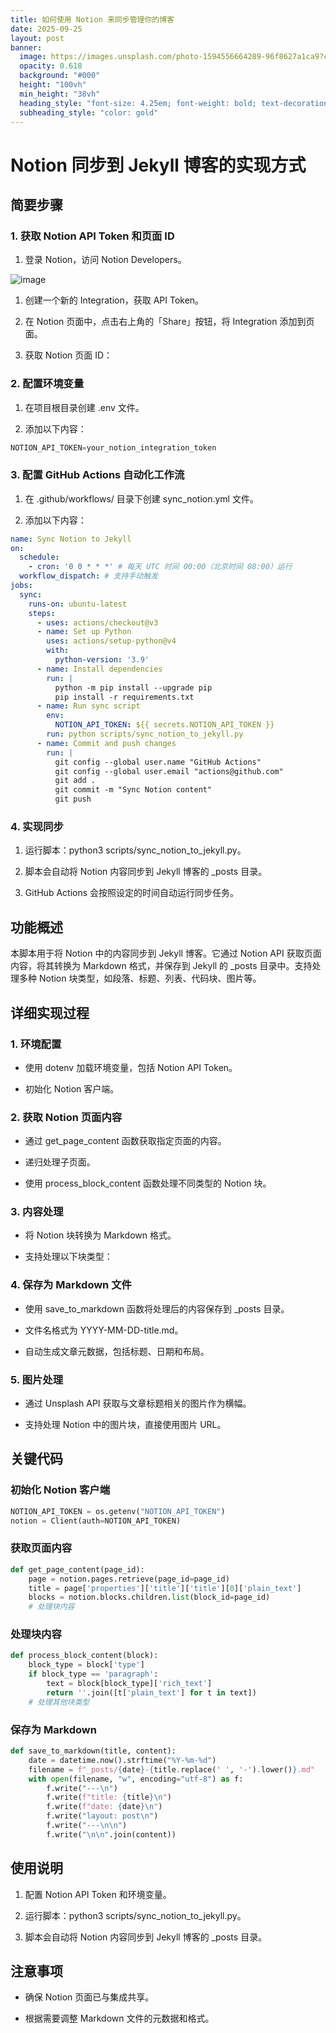 ```yaml
---
title: 如何使用 Notion 来同步管理你的博客
date: 2025-09-25
layout: post
banner:
  image: https://images.unsplash.com/photo-1594556664289-96f8627a1ca9?crop=entropy&cs=tinysrgb&fit=max&fm=jpg&ixid=M3w2OTIwMzJ8MHwxfHJhbmRvbXx8fHx8fHx8fDE3NTg3NjkzMzV8&ixlib=rb-4.1.0&q=80&w=1080
  opacity: 0.618
  background: "#000"
  height: "100vh"
  min_height: "38vh"
  heading_style: "font-size: 4.25em; font-weight: bold; text-decoration: underline"
  subheading_style: "color: gold"
---
```


# Notion 同步到 Jekyll 博客的实现方式

## 简要步骤

### 1. 获取 Notion API Token 和页面 ID

1. 登录 Notion，访问 Notion Developers。

![image](https://prod-files-secure.s3.us-west-2.amazonaws.com/a7a0cc5a-89b9-4cda-8686-1fba0ca52f40/d19c1afe-dea5-4312-9333-786b0ba83054/image.png?X-Amz-Algorithm=AWS4-HMAC-SHA256&X-Amz-Content-Sha256=UNSIGNED-PAYLOAD&X-Amz-Credential=ASIAZI2LB466THUDMZP3%2F20250925%2Fus-west-2%2Fs3%2Faws4_request&X-Amz-Date=20250925T030214Z&X-Amz-Expires=3600&X-Amz-Security-Token=IQoJb3JpZ2luX2VjEN7%2F%2F%2F%2F%2F%2F%2F%2F%2F%2FwEaCXVzLXdlc3QtMiJHMEUCIQC%2FdOov0dGasnkXm12ZRwUchTUOv0e7u1uC5qrrVGd90gIgHepgN%2BnioYeaB0E3X7uOrxQkxlUhYlmhbMQFP%2BUS0pYq%2FwMIZxAAGgw2Mzc0MjMxODM4MDUiDG6IQwQpmswQpK4KjSrcA4S2qbtuq6%2FVJz7a7qutHK7x347E0hy7WS02Iixd3rm%2FAwMTdVu0%2B3hUETQuyiufkVOjZUppLXQ3KQzspplJ%2BW9j0i6RamB4%2B%2By55YSsXxVaBwNXDUKGGsVwo8CMJuZxaKnzjPP3ydWaXAB4%2FmryKYnOKTQbo70zGr0dDpebjbwmr%2FtsqYxAxcYOpitbNE8DmCE0nogf4oCeUccPawIrGmnTMOlqIybgLCZaRISXUw%2Bq5LpkDMVr3Mf4OzXvRakI0Hve2gvq1zUHDufcYBgQ07wdTJ3IKl6eRyWPzBqfqraF7vTIckfgV%2FBri00treQiXoulN2GmTAPAmCVXWC3MWGDQmHtR4keFdGHUo9tyB7ujNPYROw0mrsyTR7P3UrC6SkaKM75da5%2BejiyTcrz%2FZhaJox4IVWlJFGP1ZJPHcKEOA3N%2Fp5uzmsfFqTnYrozw8ywlT8oYVyBKEbcJUggQPglvCq6tDLkwev5bQahxSc87cvyXi%2Ff87a29AhydNvGkAmcvRQKARZyGxR5MvyNy7S2ill4qt%2BmqFWm4SKzExnzzGdrczRNXihs95e5PT0C955ls%2Fwyz4mVXLx7l6YgXW7iWRGJiEnu4tuqF5K36xU3qWFFtuGd5sPugMiYFMOPb0cYGOqUB9bo2rTUcblnAsq4r1Orb%2FSNq%2BdBT0tAMtuyuxip%2Bq68CPYcOK8Mgoh%2BRaLB6Cd6ZH4nhFPQ%2FgDHy0sanCycHerP1sT9F1IFZ1XMBdiISrcgMcDDDZIdqhKMlu%2Br1H6eGEL2d6Lak%2F0vGNWLeKpXXMnaJkYb4ukLraRhC6C7fc2dANokLyY5cseUguqvrZ%2BlPOSI8IWuJx%2FnkrwZoCFHhgY1W3B%2Fp&X-Amz-Signature=e9dfe8013800f12849d77bc32ef3e445421659aed3eb1ded5382d8417664ccad&X-Amz-SignedHeaders=host&x-amz-checksum-mode=ENABLED&x-id=GetObject)

1. 创建一个新的 Integration，获取 API Token。

1. 在 Notion 页面中，点击右上角的「Share」按钮，将 Integration 添加到页面。

1. 获取 Notion 页面 ID：


### 2. 配置环境变量

1. 在项目根目录创建 .env 文件。

1. 添加以下内容：

```javascript
NOTION_API_TOKEN=your_notion_integration_token
```

### 3. 配置 GitHub Actions 自动化工作流

1. 在 .github/workflows/ 目录下创建 sync_notion.yml 文件。

1. 添加以下内容：

```yaml
name: Sync Notion to Jekyll
on:
  schedule:
    - cron: '0 0 * * *' # 每天 UTC 时间 00:00（北京时间 08:00）运行
  workflow_dispatch: # 支持手动触发
jobs:
  sync:
    runs-on: ubuntu-latest
    steps:
      - uses: actions/checkout@v3
      - name: Set up Python
        uses: actions/setup-python@v4
        with:
          python-version: '3.9'
      - name: Install dependencies
        run: |
          python -m pip install --upgrade pip
          pip install -r requirements.txt
      - name: Run sync script
        env:
          NOTION_API_TOKEN: ${{ secrets.NOTION_API_TOKEN }}
        run: python scripts/sync_notion_to_jekyll.py
      - name: Commit and push changes
        run: |
          git config --global user.name "GitHub Actions"
          git config --global user.email "actions@github.com"
          git add .
          git commit -m "Sync Notion content"
          git push
```

### 4. 实现同步

1. 运行脚本：python3 scripts/sync_notion_to_jekyll.py。

1. 脚本会自动将 Notion 内容同步到 Jekyll 博客的 _posts 目录。

1. GitHub Actions 会按照设定的时间自动运行同步任务。

## 功能概述

本脚本用于将 Notion 中的内容同步到 Jekyll 博客。它通过 Notion API 获取页面内容，将其转换为 Markdown 格式，并保存到 Jekyll 的 _posts 目录中。支持处理多种 Notion 块类型，如段落、标题、列表、代码块、图片等。

## 详细实现过程

### 1. 环境配置

- 使用 dotenv 加载环境变量，包括 Notion API Token。

- 初始化 Notion 客户端。

### 2. 获取 Notion 页面内容

- 通过 get_page_content 函数获取指定页面的内容。

- 递归处理子页面。

- 使用 process_block_content 函数处理不同类型的 Notion 块。

### 3. 内容处理

- 将 Notion 块转换为 Markdown 格式。

- 支持处理以下块类型：


### 4. 保存为 Markdown 文件

- 使用 save_to_markdown 函数将处理后的内容保存到 _posts 目录。

- 文件名格式为 YYYY-MM-DD-title.md。

- 自动生成文章元数据，包括标题、日期和布局。

### 5. 图片处理

- 通过 Unsplash API 获取与文章标题相关的图片作为横幅。

- 支持处理 Notion 中的图片块，直接使用图片 URL。

## 关键代码

### 初始化 Notion 客户端

```python
NOTION_API_TOKEN = os.getenv("NOTION_API_TOKEN")
notion = Client(auth=NOTION_API_TOKEN)
```

### 获取页面内容

```python
def get_page_content(page_id):
    page = notion.pages.retrieve(page_id=page_id)
    title = page['properties']['title']['title'][0]['plain_text']
    blocks = notion.blocks.children.list(block_id=page_id)
    # 处理块内容
```

### 处理块内容

```python
def process_block_content(block):
    block_type = block['type']
    if block_type == 'paragraph':
        text = block[block_type]['rich_text']
        return ''.join([t['plain_text'] for t in text])
    # 处理其他块类型
```

### 保存为 Markdown

```python
def save_to_markdown(title, content):
    date = datetime.now().strftime("%Y-%m-%d")
    filename = f"_posts/{date}-{title.replace(' ', '-').lower()}.md"
    with open(filename, "w", encoding="utf-8") as f:
        f.write("---\n")
        f.write(f"title: {title}\n")
        f.write(f"date: {date}\n")
        f.write("layout: post\n")
        f.write("---\n\n")
        f.write("\n\n".join(content))
```

## 使用说明

1. 配置 Notion API Token 和环境变量。

1. 运行脚本：python3 scripts/sync_notion_to_jekyll.py。

1. 脚本会自动将 Notion 内容同步到 Jekyll 博客的 _posts 目录。

## 注意事项

- 确保 Notion 页面已与集成共享。

- 根据需要调整 Markdown 文件的元数据和格式。